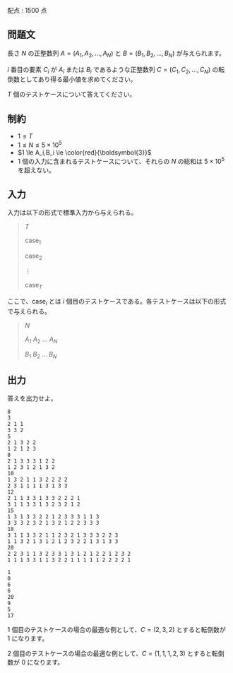 配点 : $1500$ 点

## 問題文

長さ $N$ の正整数列 $A=(A_1,A_2,\dots,A_N)$ と $B=(B_1,B_2,\dots,B_N)$ が与えられます。

$i$ 番目の要素 $C_i$ が $A_i$ または $B_i$ であるような正整数列 $C=(C_1,C_2,\dots,C_N)$ の転倒数としてあり得る最小値を求めてください。

$T$ 個のテストケースについて答えてください。

## 制約

- $1 \le T$
- $1 \le N \le 5 \times 10^5$
- $1 \le A_i,B_i \le \color{red}{\boldsymbol{3}}$
- $1$ 個の入力に含まれるテストケースについて、それらの $N$ の総和は $5 \times 10^5$ を超えない。

## 入力

入力は以下の形式で標準入力から与えられる。

> $T$
> 
> $\mathrm{case}_1$
> 
> $\mathrm{case}_2$
> 
> $\vdots$
> 
> $\mathrm{case}_T$

ここで、$\mathrm{case}_i$ とは $i$ 個目のテストケースである。各テストケースは以下の形式で与えられる。

> $N$
> 
> $A_1$ $A_2$ $\dots$ $A_N$
> 
> $B_1$ $B_2$ $\dots$ $B_N$

## 出力

答えを出力せよ。

```input1
8
3
2 1 1
3 3 2
5
2 1 3 2 2
1 2 1 2 3
8
2 1 3 3 3 1 2 2
1 2 3 1 2 1 3 2
10
1 3 2 1 1 3 2 2 2 2
2 3 1 1 1 1 3 1 3 3
12
2 1 1 3 3 1 3 3 2 2 2 1
3 1 1 3 3 1 3 2 3 2 1 2
15
1 3 1 3 3 2 2 1 2 3 3 3 1 1 3
3 3 3 2 3 2 1 3 2 1 2 2 3 3 3
18
3 1 1 3 3 2 1 1 2 3 2 1 3 3 3 2 2 3
1 1 3 2 1 3 1 2 1 2 3 2 2 1 3 1 3 3
20
2 2 3 1 1 3 2 3 3 1 3 1 2 1 2 2 1 2 3 2
1 1 1 3 3 1 1 3 2 2 1 1 1 1 1 2 2 2 2 1
```

```output1
1
0
6
6
20
9
5
17
```

$1$ 個目のテストケースの場合の最適な例として、$C=(2,3,2)$ とすると転倒数が $1$ になります。

$2$ 個目のテストケースの場合の最適な例として、$C=(1,1,1,2,3)$ とすると転倒数が $0$ になります。